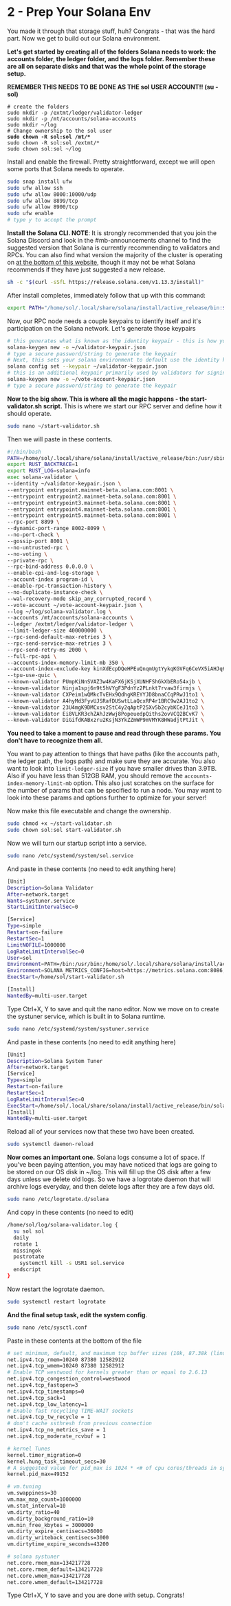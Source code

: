 # 2 - Prep Your Solana Env

You made it through that storage stuff, huh? Congrats - that was the hard part. Now we get to build out our Solana environment.

**Let's get started by creating all of the folders Solana needs to work: the accounts folder, the ledger folder, and the logs folder. Remember these are all on separate disks and that was the whole point of the storage setup.**

**REMEMBER THIS NEEDS TO BE DONE AS THE sol USER ACCOUNT!! (su - sol)**

<pre class="language-bash"><code class="lang-bash"># create the folders
sudo mkdir -p /extmt/ledger/validator-ledger
sudo mkdir -p /mt/accounts/solana-accounts
sudo mkdir ~/log
# Change ownership to the sol user
<strong>sudo chown -R sol:sol /mt/*
</strong>sudo chown -R sol:sol /extmt/*
sudo chown sol:sol ~/log
</code></pre>

Install and enable the firewall. Pretty straightforward, except we will open some ports that Solana needs to operate.

```bash
sudo snap install ufw
sudo ufw allow ssh
sudo ufw allow 8000:10000/udp
sudo ufw allow 8899/tcp
sudo ufw allow 8900/tcp
sudo ufw enable
# type y to accept the prompt
```

**Install the Solana CLI. NOTE**: It is strongly recommended that you join the Solana Discord and look in the #mb-announcements channel to find the suggested version that Solana is currently recommending to validators and RPCs. You can also find what version the majority of the cluster is operating on [at the bottom of this website](https://www.validators.app/cluster-stats?locale=en\&network=mainnet), though it may not be what Solana recommends if they have just suggested a new release.

```bash
sh -c "$(curl -sSfL https://release.solana.com/v1.13.3/install)"
```

After install completes, immediately follow that up with this command:

```bash
export PATH="/home/sol/.local/share/solana/install/active_release/bin:$PATH"
```

Now, our RPC node needs a couple keypairs to identify itself and it's participation on the Solana network. Let's generate those keypairs

```bash
# this generates what is known as the identity keypair - this is how your RPC identifes itself
solana-keygen new -o ~/validator-keypair.json
# type a secure password/string to generate the keypair
# Next, this sets your solana environment to default use the identity keypair just created for all commands
solana config set --keypair ~/validator-keypair.json
# this is an additional keypair primarily used by validators for signing votes. You still need it even though you wont vote
solana-keygen new -o ~/vote-account-keypair.json
# type a secure password/string to generate the keypair
```

**Now to the big show. This is where all the magic happens - the start-validator.sh script.** This is where we start our RPC server and define how it should operate.

```bash
sudo nano ~/start-validator.sh
```

Then we will paste in these contents.

```bash
#!/bin/bash
PATH=/home/sol/.local/share/solana/install/active_release/bin:/usr/sbin:/usr/bin:/sbin:/bin:/snap/bin
export RUST_BACKTRACE=1
export RUST_LOG=solana=info
exec solana-validator \
--identity ~/validator-keypair.json \
--entrypoint entrypoint.mainnet-beta.solana.com:8001 \
--entrypoint entrypoint2.mainnet-beta.solana.com:8001 \
--entrypoint entrypoint3.mainnet-beta.solana.com:8001 \
--entrypoint entrypoint4.mainnet-beta.solana.com:8001 \
--entrypoint entrypoint5.mainnet-beta.solana.com:8001 \
--rpc-port 8899 \
--dynamic-port-range 8002-8099 \
--no-port-check \
--gossip-port 8001 \
--no-untrusted-rpc \
--no-voting \
--private-rpc \
--rpc-bind-address 0.0.0.0 \
--enable-cpi-and-log-storage \
--account-index program-id \
--enable-rpc-transaction-history \
--no-duplicate-instance-check \
--wal-recovery-mode skip_any_corrupted_record \
--vote-account ~/vote-account-keypair.json \
--log ~/log/solana-validator.log \
--accounts /mt/accounts/solana-accounts \
--ledger /extmt/ledger/validator-ledger \
--limit-ledger-size 400000000 \
--rpc-send-default-max-retries 3 \
--rpc-send-service-max-retries 3 \
--rpc-send-retry-ms 2000 \
--full-rpc-api \
--accounts-index-memory-limit-mb 350 \
--account-index-exclude-key kinXdEcpDQeHPEuQnqmUgtYykqKGVFq6CeVX5iAHJq6 \
--tpu-use-quic \
--known-validator PUmpKiNnSVAZ3w4KaFX6jKSjXUNHFShGkXbERo54xjb \
--known-validator Ninja1spj6n9t5hVYgF3PdnYz2PLnkt7rvaw3firmjs \
--known-validator CXPeim1wQMkcTvEHx9QdhgKREYYJD8bnaCCqPRwJ1to1 \
--known-validator A4hyMd3FyvUJSRafDUSwtLLaQcxRP4r1BRC9w2AJ1to2 \
--known-validator 23U4mgK9DMCxsv2StC4y2qAptP25Xv5b2cybKCeJ1to3 \
--known-validator Ei8VLKR3chZAhJzWwj8PopeuedpQiths2ovVCQ2BCvK7 \
--known-validator DiGifdKABxzru2KsjN3YkZZmWP9mVMYK8HWadjtPtJit \
```

**You need to take a moment to pause and read through these params. You don't have to recognize them all.**&#x20;

You want to pay attention to things that have paths (like the accounts path, the ledger path, the logs path) and make sure they are accurate. You also want to look into `limit-ledger-size` if you have smaller drives than 3.9TB. Also if you have less than 512GB RAM, you should remove the `accounts-index-memory-limit-mb` option. This also just scratches on the surface for the number of params that can be specified to run a node. You may want to look into these params and options further to optimize for your server!

Now make this file executable and change the ownership.

```bash
sudo chmod +x ~/start-validator.sh
sudo chown sol:sol start-validator.sh
```

Now we will turn our startup script into a service.

```bash
sudo nano /etc/systemd/system/sol.service
```

And paste in these contents (no need to edit anything here)

```bash
[Unit]
Description=Solana Validator
After=network.target
Wants=systuner.service
StartLimitIntervalSec=0

[Service]
Type=simple
Restart=on-failure
RestartSec=1
LimitNOFILE=1000000
LogRateLimitIntervalSec=0
User=sol
Environment=PATH=/bin:/usr/bin:/home/sol/.local/share/solana/install/active_release/bin
Environment=SOLANA_METRICS_CONFIG=host=https://metrics.solana.com:8086,db=mainnet-beta,u=mainnet-beta_write,p=password
ExecStart=/home/sol/start-validator.sh

[Install]
WantedBy=multi-user.target
```

Type Ctrl+X, Y to save and quit the nano editor. Now we move on to create the systuner service, which is built in to Solana runtime.

```bash
sudo nano /etc/systemd/system/systuner.service
```

And paste in these contents (no need to edit anything here)

```bash
[Unit]
Description=Solana System Tuner
After=network.target
[Service]
Type=simple
Restart=on-failure
RestartSec=1
LogRateLimitIntervalSec=0
ExecStart=/home/sol/.local/share/solana/install/active_release/bin/solana-sys-tuner --user sol
[Install]
WantedBy=multi-user.target
```

Reload all of your services now that these two have been created.

```bash
sudo systemctl daemon-reload
```

**Now comes an important one.** Solana logs consume a lot of space. If you've been paying attention, you may have noticed that logs are going to be stored on our OS disk in \~/log. This will fill up the OS disk after a few days unless we delete old logs. So we have a logrotate daemon that will archive logs everyday, and then delete logs after they are a few days old.

```bash
sudo nano /etc/logrotate.d/solana
```

And copy in these contents (no need to edit)

```bash
/home/sol/log/solana-validator.log {
  su sol sol
  daily
  rotate 1
  missingok
  postrotate
    systemctl kill -s USR1 sol.service
  endscript
}
```

Now restart the logrotate daemon.&#x20;

```bash
sudo systemctl restart logrotate
```

**And the final setup task, edit the system config**.

```bash
sudo nano /etc/sysctl.conf
```

Paste in these contents at the bottom of the file

```bash
# set minimum, default, and maximum tcp buffer sizes (10k, 87.38k (linux default), 12M resp)
net.ipv4.tcp_rmem=10240 87380 12582912
net.ipv4.tcp_wmem=10240 87380 12582912
# Enable TCP westwood for kernels greater than or equal to 2.6.13
net.ipv4.tcp_congestion_control=westwood
net.ipv4.tcp_fastopen=3
net.ipv4.tcp_timestamps=0
net.ipv4.tcp_sack=1
net.ipv4.tcp_low_latency=1
# Enable fast recycling TIME-WAIT sockets
net.ipv4.tcp_tw_recycle = 1
# don't cache ssthresh from previous connection
net.ipv4.tcp_no_metrics_save = 1
net.ipv4.tcp_moderate_rcvbuf = 1

# kernel Tunes
kernel.timer_migration=0
kernel.hung_task_timeout_secs=30
# A suggested value for pid_max is 1024 * <# of cpu cores/threads in system>
kernel.pid_max=49152

# vm.tuning
vm.swappiness=30
vm.max_map_count=1000000
vm.stat_interval=10
vm.dirty_ratio=40
vm.dirty_background_ratio=10
vm.min_free_kbytes = 3000000
vm.dirty_expire_centisecs=36000
vm.dirty_writeback_centisecs=3000
vm.dirtytime_expire_seconds=43200

# solana systuner
net.core.rmem_max=134217728
net.core.rmem_default=134217728
net.core.wmem_max=134217728
net.core.wmem_default=134217728
```

Type Ctrl+X, Y to save and you are done with setup. Congrats!
